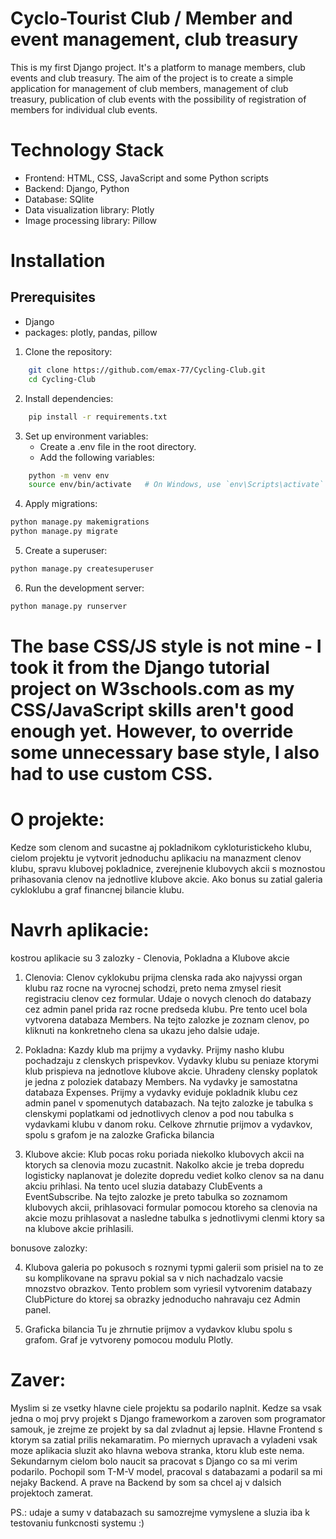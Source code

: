 # Cyclo-Tourist Club / Member and event management, club treasury
This is my first Django project. It's a platform to manage members, club events and club treasury.
The aim of the project is to create a simple application for management of club members, management of club treasury, publication of club events with the possibility of registration of members for individual club events.

# Technology Stack
- Frontend: HTML, CSS, JavaScript and some Python scripts
- Backend: Django, Python
- Database: SQlite
- Data visualization library: Plotly
- Image processing library: Pillow


# Installation
## Prerequisites
- Django
- packages: plotly, pandas, pillow

1. Clone the repository:
```bash
    git clone https://github.com/emax-77/Cycling-Club.git
    cd Cycling-Club
```

2. Install dependencies:
```bash
    pip install -r requirements.txt
```

3. Set up environment variables:
   - Create a .env file in the root directory.
   - Add the following variables:
```bash
    python -m venv env
    source env/bin/activate   # On Windows, use `env\Scripts\activate`
```

4. Apply migrations:
```bash
python manage.py makemigrations
python manage.py migrate
```

5. Create a superuser:
```bash
python manage.py createsuperuser
```

6. Run the development server:
```bash
python manage.py runserver
```

# The base CSS/JS style is not mine - I took it from the Django tutorial project on W3schools.com as my CSS/JavaScript skills aren't good enough yet. However, to override some unnecessary base style, I also had to use custom CSS.


# O projekte:

Kedze som clenom and sucastne aj pokladnikom cykloturistickeho klubu, cielom projektu je vytvorit jednoduchu aplikaciu na manazment clenov klubu, spravu klubovej pokladnice, zverejnenie klubovych akcii s moznostou prihasovania clenov na jednotlive klubove akcie.
Ako bonus su zatial galeria cykloklubu a graf financnej bilancie klubu. 

# Navrh aplikacie:

kostrou aplikacie su 3 zalozky - Clenovia, Pokladna a Klubove akcie

1. Clenovia:
Clenov cyklokubu prijma clenska rada ako najvyssi organ klubu raz rocne na vyrocnej schodzi, preto nema zmysel riesit registraciu clenov cez formular. Udaje o novych clenoch do databazy cez admin panel prida raz rocne predseda klubu.
Pre tento ucel bola vytvorena databaza Members.
Na tejto zalozke je zoznam clenov, po kliknuti na konkretneho clena sa ukazu jeho dalsie udaje.

2. Pokladna:
Kazdy klub ma prijmy a vydavky. Prijmy nasho klubu pochadzaju z clenskych prispevkov. Vydavky klubu su peniaze ktorymi klub prispieva na jednotlove klubove akcie. Uhradeny clensky poplatok je jedna z poloziek databazy Members. Na vydavky je samostatna databaza Expenses. Prijmy a vydavky eviduje pokladnik klubu cez admin panel v spomenutych databazach.
Na tejto zalozke je tabulka s clenskymi poplatkami od jednotlivych clenov a pod nou tabulka s vydavkami klubu v danom roku.
Celkove zhrnutie prijmov a vydavkov, spolu s grafom je na zalozke Graficka bilancia 

3. Klubove akcie:
Klub pocas roku poriada niekolko klubovych akcii na ktorych sa clenovia mozu zucastnit. Nakolko akcie je treba dopredu logisticky naplanovat je dolezite dopredu vediet kolko clenov sa na danu akciu prihlasi. Na tento ucel sluzia databazy ClubEvents a
EventSubscribe. 
Na tejto zalozke je preto tabulka so zoznamom klubovych akcii, prihlasovaci formular pomocou ktoreho sa clenovia na akcie mozu prihlasovat a nasledne tabulka s jednotlivymi clenmi ktory sa na klubove akcie prihlasili.

bonusove zalozky:

4. Klubova galeria
po pokusoch s roznymi typmi galerii som prisiel na to ze su komplikovane na spravu pokial sa v nich nachadzalo vacsie mnozstvo obrazkov. Tento problem som vyriesil vytvorenim databazy ClubPicture do ktorej sa obrazky jednoducho nahravaju cez Admin panel. 

4. Graficka bilancia
Tu je zhrnutie prijmov a vydavkov klubu spolu s grafom. Graf je vytvoreny pomocou modulu Plotly.

# Zaver:

Myslim si ze vsetky hlavne ciele projektu sa podarilo naplnit. Kedze sa vsak jedna o moj prvy projekt s Django frameworkom a zaroven som programator samouk, je zrejme ze projekt by sa dal zvladnut aj lepsie. Hlavne Frontend s ktorym sa zatial prilis nekamaratim. Po miernych upravach a vyladeni vsak moze aplikacia sluzit ako hlavna webova stranka, ktoru klub este nema.
Sekundarnym cielom bolo naucit sa pracovat s Django co sa mi verim podarilo. Pochopil som T-M-V model, pracoval s databazami a podaril sa mi nejaky Backend. A prave na Backend by som sa chcel aj v dalsich projektoch zamerat.

PS.: udaje a sumy v databazach su samozrejme vymyslene a sluzia iba k testovaniu funkcnosti systemu :)